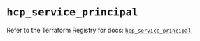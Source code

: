 # `hcp_service_principal`

Refer to the Terraform Registry for docs: [`hcp_service_principal`](https://registry.terraform.io/providers/hashicorp/hcp/0.93.0/docs/resources/service_principal).
